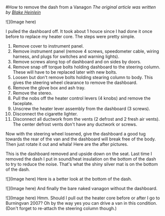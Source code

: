 #How to remove the dash from a Vanagon
*The original article was written by [Blake Heinlein](https://sites.google.com/site/blakeheinlein/blake/dash-removal)*

![](Image here)

I pulled the dashboard off. It took about 1 houce since I had done it once before to replace my heater core. The steps were pretty simple.

1. Remove cover to instrument panel.
2. Remove instrument panel (remove 4 screws, speedometer cable, wiring harness, and plugs for switches and warning lights).
3. Remove screws along top of dashboard and on sides by doors.
4. Remove snap off torque bolts holding dashboard to the steering column. These will have to be replaced later with new bolts.
5. Loosen but don't remove bolts holding stearing column to body. This gives the steering wheel clearance to remove the dashboard.
6. Remove the glove box and ash tray.
7. Remove the stereo.
8. Pull the nobs off the heater control levers (4 knobs) and remove the faceplate.
9. Unscrew the heater lever assembly from the dashboard (3 screws).
10. Disconnect the cigarette lighter.
11. Disconnect all ductwork from the vents (2 defrost and 2 fresh air vents). The center defrost vents don't have any ductwork or screws.

Now with the steering wheel losened, give the dashboard a good tug towards the rear of the van and the dashboard will break free of the body. Then just rotate it out and whala!  Here are the after pictures.

This is the dashboard removed and upside down on the seat. Last time I removed the dash I put in sound/heat insulation on the bottom of the dash to try to reduce the noise. That's what the shiny silver mat is on the bottom of the dash.

![](Image here)
Here is a better look at the bottom of the dash.

![](Image here)
And finally the bare naked vanagon without the dashboard.

![](Image here)
Hmm. Should I pull out the heater core before or after I go to Burningvan 2007? Oh by the way yes you can drive a van in this condition. (Don't forget to re-attach the steering column though.)
